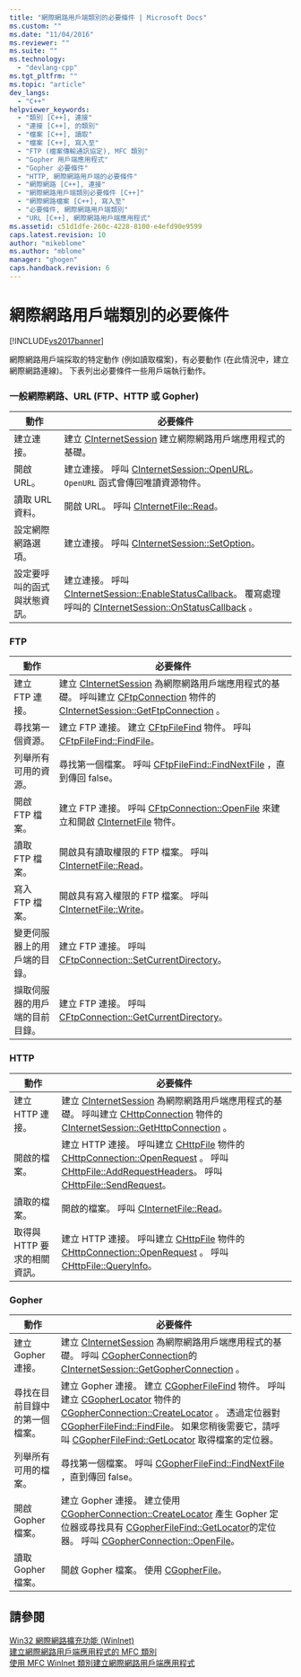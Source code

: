 ```yaml
---
title: "網際網路用戶端類別的必要條件 | Microsoft Docs"
ms.custom: ""
ms.date: "11/04/2016"
ms.reviewer: ""
ms.suite: ""
ms.technology: 
  - "devlang-cpp"
ms.tgt_pltfrm: ""
ms.topic: "article"
dev_langs: 
  - "C++"
helpviewer_keywords: 
  - "類別 [C++], 連接"
  - "連接 [C++], 的類別"
  - "檔案 [C++], 讀取"
  - "檔案 [C++], 寫入至"
  - "FTP (檔案傳輸通訊協定), MFC 類別"
  - "Gopher 用戶端應用程式"
  - "Gopher 必要條件"
  - "HTTP, 網際網路用戶端的必要條件"
  - "網際網路 [C++], 連接"
  - "網際網路用戶端類別必要條件 [C++]"
  - "網際網路檔案 [C++], 寫入至"
  - "必要條件, 網際網路用戶端類別"
  - "URL [C++], 網際網路用戶端應用程式"
ms.assetid: c51d1dfe-260c-4228-8100-e4efd90e9599
caps.latest.revision: 10
author: "mikeblome"
ms.author: "mblome"
manager: "ghogen"
caps.handback.revision: 6
---
```

# 網際網路用戶端類別的必要條件
[!INCLUDE[vs2017banner](../assembler/inline/includes/vs2017banner.md)]

網際網路用戶端採取的特定動作 \(例如讀取檔案\)，有必要動作 \(在此情況中，建立網際網路連線\)。  下表列出必要條件一些用戶端執行動作。  
  
### 一般網際網路、URL \(FTP、HTTP 或 Gopher\)  
  
|動作|必要條件|  
|--------|----------|  
|建立連接。|建立 [CInternetSession](../mfc/reference/cinternetsession-class.md) 建立網際網路用戶端應用程式的基礎。|  
|開啟 URL。|建立連接。  呼叫 [CInternetSession::OpenURL](../Topic/CInternetSession::OpenURL.md)。  `OpenURL` 函式會傳回唯讀資源物件。|  
|讀取 URL 資料。|開啟 URL。  呼叫 [CInternetFile::Read](../Topic/CInternetFile::Read.md)。|  
|設定網際網路選項。|建立連接。  呼叫 [CInternetSession::SetOption](../Topic/CInternetSession::SetOption.md)。|  
|設定要呼叫的函式與狀態資訊。|建立連接。  呼叫 [CInternetSession::EnableStatusCallback](../Topic/CInternetSession::EnableStatusCallback.md)。  覆寫處理呼叫的 [CInternetSession::OnStatusCallback](../Topic/CInternetSession::OnStatusCallback.md) 。|  
  
### FTP  
  
|動作|必要條件|  
|--------|----------|  
|建立 FTP 連接。|建立 [CInternetSession](../mfc/reference/cinternetsession-class.md) 為網際網路用戶端應用程式的基礎。  呼叫建立 [CFtpConnection](../mfc/reference/cftpconnection-class.md) 物件的 [CInternetSession::GetFtpConnection](../Topic/CInternetSession::GetFtpConnection.md) 。|  
|尋找第一個資源。|建立 FTP 連接。  建立 [CFtpFileFind](../mfc/reference/cftpfilefind-class.md) 物件。  呼叫 [CFtpFileFind::FindFile](../Topic/CFtpFileFind::FindFile.md)。|  
|列舉所有可用的資源。|尋找第一個檔案。  呼叫 [CFtpFileFind::FindNextFile](../Topic/CFtpFileFind::FindNextFile.md) ，直到傳回 false。|  
|開啟 FTP 檔案。|建立 FTP 連接。  呼叫 [CFtpConnection::OpenFile](../Topic/CFtpConnection::OpenFile.md) 來建立和開啟 [CInternetFile](../mfc/reference/cinternetfile-class.md) 物件。|  
|讀取 FTP 檔案。|開啟具有讀取權限的 FTP 檔案。  呼叫 [CInternetFile::Read](../Topic/CInternetFile::Read.md)。|  
|寫入 FTP 檔案。|開啟具有寫入權限的 FTP 檔案。  呼叫 [CInternetFile::Write](../Topic/CInternetFile::Write.md)。|  
|變更伺服器上的用戶端的目錄。|建立 FTP 連接。  呼叫 [CFtpConnection::SetCurrentDirectory](../Topic/CFtpConnection::SetCurrentDirectory.md)。|  
|擷取伺服器的用戶端的目前目錄。|建立 FTP 連接。  呼叫 [CFtpConnection::GetCurrentDirectory](../Topic/CFtpConnection::GetCurrentDirectory.md)。|  
  
### HTTP  
  
|動作|必要條件|  
|--------|----------|  
|建立 HTTP 連接。|建立 [CInternetSession](../mfc/reference/cinternetsession-class.md) 為網際網路用戶端應用程式的基礎。  呼叫建立 [CHttpConnection](../mfc/reference/chttpconnection-class.md) 物件的 [CInternetSession::GetHttpConnection](../Topic/CInternetSession::GetHttpConnection.md) 。|  
|開啟的檔案。|建立 HTTP 連接。  呼叫建立 [CHttpFile](../mfc/reference/chttpfile-class.md) 物件的 [CHttpConnection::OpenRequest](../Topic/CHttpConnection::OpenRequest.md) 。  呼叫 [CHttpFile::AddRequestHeaders](../Topic/CHttpFile::AddRequestHeaders.md)。  呼叫 [CHttpFile::SendRequest](../Topic/CHttpFile::SendRequest.md)。|  
|讀取的檔案。|開啟的檔案。  呼叫 [CInternetFile::Read](../Topic/CInternetFile::Read.md)。|  
|取得與 HTTP 要求的相關資訊。|建立 HTTP 連接。  呼叫建立 [CHttpFile](../mfc/reference/chttpfile-class.md) 物件的 [CHttpConnection::OpenRequest](../Topic/CHttpConnection::OpenRequest.md) 。  呼叫 [CHttpFile::QueryInfo](../Topic/CHttpFile::QueryInfo.md)。|  
  
### Gopher  
  
|動作|必要條件|  
|--------|----------|  
|建立 Gopher 連接。|建立 [CInternetSession](../mfc/reference/cinternetsession-class.md) 為網際網路用戶端應用程式的基礎。  呼叫 [CGopherConnection](../mfc/reference/cgopherconnection-class.md)的 [CInternetSession::GetGopherConnection](../Topic/CInternetSession::GetGopherConnection.md) 。|  
|尋找在目前目錄中的第一個檔案。|建立 Gopher 連接。  建立 [CGopherFileFind](../mfc/reference/cgopherfilefind-class.md) 物件。  呼叫建立 [CGopherLocator](../mfc/reference/cgopherlocator-class.md) 物件的 [CGopherConnection::CreateLocator](../Topic/CGopherConnection::CreateLocator.md) 。  透過定位器對 [CGopherFileFind::FindFile](../Topic/CGopherFileFind::FindFile.md)。  如果您稍後需要它，請呼叫 [CGopherFileFind::GetLocator](../Topic/CGopherFileFind::GetLocator.md) 取得檔案的定位器。|  
|列舉所有可用的檔案。|尋找第一個檔案。  呼叫 [CGopherFileFind::FindNextFile](../Topic/CGopherFileFind::FindNextFile.md) ，直到傳回 false。|  
|開啟 Gopher 檔案。|建立 Gopher 連接。  建立使用 [CGopherConnection::CreateLocator](../Topic/CGopherConnection::CreateLocator.md) 產生 Gopher 定位器或尋找具有 [CGopherFileFind::GetLocator](../Topic/CGopherFileFind::GetLocator.md)的定位器。  呼叫 [CGopherConnection::OpenFile](../Topic/CGopherConnection::OpenFile.md)。|  
|讀取 Gopher 檔案。|開啟 Gopher 檔案。  使用 [CGopherFile](../mfc/reference/cgopherfile-class.md)。|  
  
## 請參閱  
 [Win32 網際網路擴充功能 \(WinInet\)](../mfc/win32-internet-extensions-wininet.md)   
 [建立網際網路用戶端應用程式的 MFC 類別](../mfc/mfc-classes-for-creating-internet-client-applications.md)   
 [使用 MFC WinInet 類別建立網際網路用戶端應用程式](../mfc/writing-an-internet-client-application-using-mfc-wininet-classes.md)